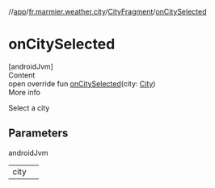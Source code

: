 //[app](../../../index.md)/[fr.marmier.weather.city](../index.md)/[CityFragment](index.md)/[onCitySelected](on-city-selected.md)



# onCitySelected  
[androidJvm]  
Content  
open override fun [onCitySelected](on-city-selected.md)(city: [City](../-city/index.md))  
More info  


Select a city



## Parameters  
  
androidJvm  
  
| | |
|---|---|
| <a name="fr.marmier.weather.city/CityFragment/onCitySelected/#fr.marmier.weather.city.City/PointingToDeclaration/"></a>city| <a name="fr.marmier.weather.city/CityFragment/onCitySelected/#fr.marmier.weather.city.City/PointingToDeclaration/"></a>|
  
  



